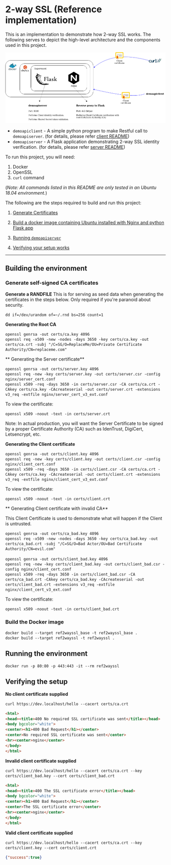 # 2-way SSL (Reference implementation)

This is an implementation to demonstrate how 2-way SSL works. The following serves to depict the high-level architecture
and the components used in this project. 

<img src="https://github.com/oromico/2way-ssl-ref-implementation/blob/main/resources/2way-ssl-ref-implementation.png" />

- `demoapiclient` - A simple python program to make Restful call to `demoapiserver`. (for details, please refer [client README](https://github.com/oromico/2way-ssl-ref-implementation/blob/main/client/README.md))
- `demoapiserver` - A Flask application demonstrating 2-way SSL identity verification. (for details, please refer [server README](https://github.com/oromico/2way-ssl-ref-implementation/blob/main/server/README.md))

To run this project, you will need:

1. Docker
2. OpenSSL
3. `curl` command

(_Note: All commands listed in this README are only tested in an Ubuntu 18.04 environment._)

The following are the steps required to build and run this project:

1. [Generate Certificates](#generate-self-signed-ca-certificates)

2. [Build a docker image containing Ubuntu installed with Nginx and python Flask app](#build-the-docker-image)

3. [Running `demoapiserver`](#running-the-environment)

4. [Verifying your setup works](#verifying-the-setup)

---

## Building the environment

### Generate self-signed CA certificates

**Generate a RANDFILE**
This is for serving as seed data when generating the certificates in the steps below. Only required if you're
paranoid about security.

```
dd if=/dev/urandom of=~/.rnd bs=256 count=1
```

**Generating the Root CA**

```
openssl genrsa -out certs/ca.key 4096
openssl req -x509 -new -nodes -days 3650 -key certs/ca.key -out certs/ca.crt -subj "/C=SG/O=ReplaceMe/OU=Private Certificate Authority/CN=replaceme.com"
```

** Generating the Server certificate**

```
openssl genrsa -out certs/server.key 4096
openssl req -new -key certs/server.key -out certs/server.csr -config nginx/server_cert.conf
openssl x509 -req -days 3650 -in certs/server.csr -CA certs/ca.crt -CAkey certs/ca.key -CAcreateserial -out certs/server.crt -extensions v3_req -extfile nginx/server_cert_v3_ext.conf
```

To view the certificate:

```
openssl x509 -noout -text -in certs/server.crt
```

Note: In actual production, you will want the Server Certificate to be signed by a proper Certificate Authority (CA)
such as IdenTrust, DigiCert, Letsencrypt, etc. 

**Generating the Client certificate**

```
openssl genrsa -out certs/client.key 4096
openssl req -new -key certs/client.key -out certs/client.csr -config nginx/client_cert.conf
openssl x509 -req -days 3650 -in certs/client.csr -CA certs/ca.crt -CAkey certs/ca.key -CAcreateserial -out certs/client.crt -extensions v3_req -extfile nginx/client_cert_v3_ext.conf
```

To view the certificate:

```
openssl x509 -noout -text -in certs/client.crt
```

** Generating Client certificate with invalid CA**

This Client Certificate is used to demonstrate what will happen if the Client is untrusted.

```
openssl genrsa -out certs/ca_bad.key 4096
openssl req -x509 -new -nodes -days 3650 -key certs/ca_bad.key -out certs/ca_bad.crt -subj "/C=SG/O=Bad Actor/OU=Bad Certificate Authority/CN=evil.com"

openssl genrsa -out certs/client_bad.key 4096
openssl req -new -key certs/client_bad.key -out certs/client_bad.csr -config nginx/client_cert.conf
openssl x509 -req -days 3650 -in certs/client_bad.csr -CA certs/ca_bad.crt -CAkey certs/ca_bad.key -CAcreateserial -out certs/client_bad.crt -extensions v3_req -extfile nginx/client_cert_v3_ext.conf
```

To view the certificate:

```
openssl x509 -noout -text -in certs/client_bad.crt
```

### Build the Docker image

```
docker build --target ref2wayssl_base -t ref2wayssl_base .
docker build --target ref2wayssl -t ref2wayssl .
```

## Running the environment

```
docker run -p 80:80 -p 443:443 -it --rm ref2wayssl
```

## Verifying the setup

**No client certificate supplied**

```
curl https://dev.localhost/hello --cacert certs/ca.crt
```

```html
<html>
<head><title>400 No required SSL certificate was sent</title></head>
<body bgcolor="white">
<center><h1>400 Bad Request</h1></center>
<center>No required SSL certificate was sent</center>
<hr><center>nginx</center>
</body>
</html>
```

**Invalid client certificate supplied**

```
curl https://dev.localhost/hello --cacert certs/ca.crt --key certs/client_bad.key --cert certs/client_bad.crt
```

```html
<html>
<head><title>400 The SSL certificate error</title></head>
<body bgcolor="white">
<center><h1>400 Bad Request</h1></center>
<center>The SSL certificate error</center>
<hr><center>nginx</center>
</body>
</html>
```

**Valid client certificate supplied**

```
curl https://dev.localhost/hello --cacert certs/ca.crt --key certs/client.key --cert certs/client.crt
```

```json
{"success":true}
```
